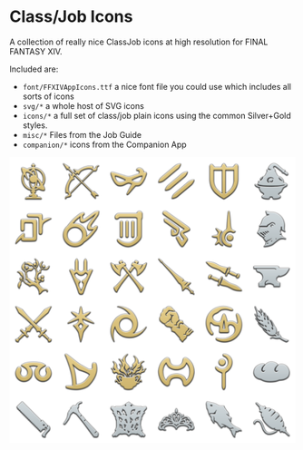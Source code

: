 # Class/Job Icons

A collection of really nice ClassJob icons at high resolution for FINAL FANTASY XIV.

Included are:
- `font/FFXIVAppIcons.ttf` a nice font file you could use which includes all sorts of icons
- `svg/*` a whole host of SVG icons
- `icons/*` a full set of class/job plain icons using the common Silver+Gold styles.
- `misc/*` Files from the Job Guide
- `companion/*` icons from the Companion App

![SpriteSheet](classjobs_sprite.png)